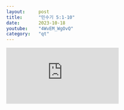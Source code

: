 ```yaml
---
layout:     post
title:      "민수기 5:1-10"
date:       2023-10-18
youtube:    "4WvEM_WgOvQ"
category:   "qt"
---
```


<div class="youtube">
    <iframe src="https://www.youtube.com/embed/4WvEM_WgOvQ" title="YouTube video player" frameborder="0" allow="accelerometer; autoplay; clipboard-write; encrypted-media; gyroscope; picture-in-picture; web-share" allowfullscreen></iframe>
</div>